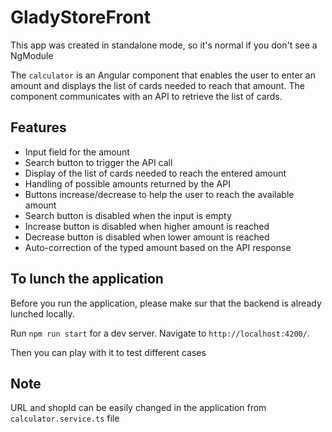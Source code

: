 # GladyStoreFront

This app was created in standalone mode, so it's normal if you don't see a NgModule

The `calculator` is an Angular component that enables the user to enter an amount and displays the list of cards needed to reach that amount. The component communicates with an API to retrieve the list of cards.

## Features

- Input field for the amount
- Search button to trigger the API call
- Display of the list of cards needed to reach the entered amount
- Handling of possible amounts returned by the API
- Buttons increase/decrease to help the user to reach the available amount
- Search button is disabled when the input is empty
- Increase button is disabled when higher amount is reached
- Decrease button is disabled when lower amount is reached
- Auto-correction of the typed amount based on the API response

## To lunch the application

Before you run the application, please make sur that the backend is already lunched locally.

Run `npm run start` for a dev server. Navigate to `http://localhost:4200/`.

Then you can play with it to test different cases

## Note

URL and shopId can be easily changed in the application from `calculator.service.ts` file
